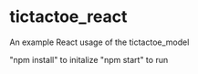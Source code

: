 # tictactoe_react

An example React usage of the tictactoe_model

"npm install" to initalize
"npm start" to run
